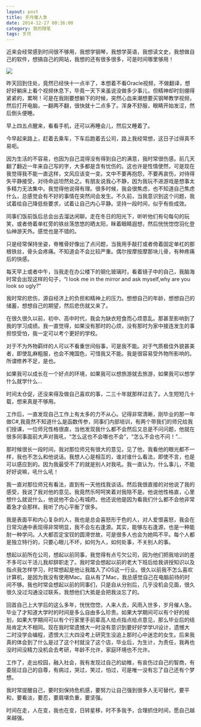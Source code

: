 ```yaml
---
layout: post
title: 岁月催人急
date: 2014-12-27 00:36:00
category: 我的随笔
tags: 岁月
---
```


近来会经常感到时间很不够用，我想学钢琴，我想学英语，我想读文史，我想做自己的软件，想搞自己的网站，我想的还有很多很多，可是时间哪里够用！

![](http://changblogimages.qiniudn.com/2014-12-27-years-of-age-anxious04.jpg)


昨天回到住处，竟然已经快十一点半了，本想着不看Oracle视频，不做翻译，想好好躺床上看个视频休息下，毕竟一天下来虽说没做多少事儿，但精神却时刻绷得紧紧的，累啊！可是在我刚要想躺下的时候，突然心血来潮想要买钢琴教学视频，然后打开电脑，一翻两不翻，很快就十二点多了。浑身不舒服，眼睛开始发涩，然后倒头便睡。

早上四五点醒来，看看手机，还可以再睡会儿，然后又睡着了。

今早起来路上，赶着去乘车，下车后跑着去公司，路上我经常想，这日子过得真不易呃。

因为生活的不容易，也因为自己混得没有得到自己的满意，我时常很伤感。前几天翻了翻近一年来自己写的字，大多都是含有忧伤的。这也许是性情使然，可是现在我觉得我不能一直这样，文风应该变一变。文中不要再抱怨，不要再哀伤，对待得失平静接受，对待命运坦然处之。有朋友说我心不静，因为我玩不进游戏是想事太多精力无法集中。我觉得他说得有理。很多时候，我会很焦虑，也不知道自己焦虑什么，总感觉会有不好的事情在突然间会发生。不久前，当我意识到这个问题，我试着给自己降低些要求，试着让自己内心平静。坚持一段时间，似乎有些成效。

同事们饭前饭后总会出去溜达闲聊。走在冬日的阳光下，听听他们有句每句的玩笑，或者倚着单杠旁的铁丝荡悠悠的晒太阳，眯着眼睛遐想，然后恍恍惚惚羽化登仙神游天外。感觉也是不错的。

只是经常保持坐姿，脊椎骨好像出了点问题，当我用手敲打或者倚着固定单杠的那根铁丝，骨头会疼痛。不知道会不会比较严重。偶尔按摩按摩那块儿骨，有种疼痛后的快感。

每天早上或者中午，当我走在办公楼下的钢化玻璃时，看着镜子中的自己，我脑海时常会出现这样的句子，“I look me in the mirror and ask myself,why are you look so ugly?”

我时常的悲伤，源自经济上的负担和精神上的压力。想想自己的年龄，想想自己的储蓄，想想自己的期望，然后悲伤就又来了。

在很久很久以前，初中、高中时代，我会为缺衣短食而心烦意乱。那甚至影响到了我的学习成绩。我一直觉得，如果没有那时的心烦，没有那时为家中接连发生的事担惊受怕，我一定可以考个更好的学校。

对于不为外物羁绊的人可以不看重世间俗事，可是我不能。对于气质极佳外貌甚美者，即使乱麻粗服，也会不掩国色，可惜我又不能。我是很容易受外物所影响的。所谓修养不足，是也。

如果我可以成长在一个好点的环境，如果我可以想旅游就去旅游，如果我可以想学什么就学什么…

时间太仓促，还没来得及做自己喜欢的事，二三十年就那样过去了。人生短短几十载，想来真是不够用。

工作后，一直发现自己工作上有太多的力不从心。记得非常清晰，刚毕业的那一年做C#,我竟然不知道什么是函数传参，同事们内部培训，有两个带我们的师兄给我们授课，一位师兄性格很直，当他发现我什么都不会然后又总是不问问题，他就在很多同事面前大声对我吼，“怎么这也不会哪也不会”，“怎么不会也不问！”…

那时候很长一段时间，我对那位师兄有很大的意见，见了他，我看他的眼光都不一样，我也不怎么和他说话。我想人心是相互的，谁对谁什么看法，即使不言，也是可以感应到的。因为我最受不了的就是别人对我吼。我一直认为，什么事儿，不能好好说嘛，吼什么吼！

我一直对那位师兄有看法，直到有一天他找我谈话。然后我很直接的对他说了我的感受，我说了我对他的意见。我竟然乐呵呵笑着对我陪不是。他说他性格直，心里想什么就说什么，他说他不会心有城府。他还说他是因为看我们什么都不会他非常着急才会那样。我听了内心平衡了很多。

我是表面平和内心复杂的人，我也是总会喜怒形于色的人，对人爱恨喜怒，我会在日常沟通中表现得非常明显，我不会左右逢源。其实，能够左右逢源，也是一种能耐一种学问。人大都否定宝钗的圆滑世故，可是很多人也会为她鸣不平。每个人都是独立特行的，只要心眼儿不坏，如何为人，如何处事，不关别人的事。

想起以前所在公司，想起以前同事，我觉得有点亏欠公司，因为他们把我培训的差不多可以干活儿我却辞职走了。我时常会想起以前的老大下班后给我讲授知识以及指点我怎样学习，时常想起是他让我踏入了iOS这一行业。很久以前我不怎么喜欢计算机，是因为我没有使用Mac。自从有了Mac，我总感觉自己在电脑前待的时间不够。我也时常会想起以前的同事们，只是自从分别后，几乎没机会见面，很久很久没过沟通没过联系，我想他们大抵是会把我淡忘了的。

回首自己上大学后的这么多年，恍恍惚惚，人来人去，风雨入世多，岁月催人急。毕业了才知道大学时的时间是多么自由多么珍贵。如果大学期间可以有个好的规划，如果大学期间可以有个行家里手前辈高人给点指点给点意见，那么毕业后的结局肯定大不相同。现在我时常遗憾大一时没有意识到要好好学学UI设计，遗憾大二时没学会编程，遗恨大三大四没考上研究生没追上那时心中迷恋的女生。后来我真的体会到了什么是过了这个村就没了这个店，毕业后，为生计，为责任，我再也没时间没精力没机会去考研，年龄不允许，家庭环境也不允许。

工作了，走出校园，融入社会，我有发现过自己的幼稚，有哀伤过自己的智商，有委屈过自己的自尊，有病过，哭过，笑过，怕过，可是唯一没有忘了自己还有个梦想。


我时常提醒自己，要时刻保持危机感，要努力让自己强到很多人无可替代，要平和，要看淡，要忍，要肩堪负重，要坚强。


时间在走，人在变，我也在变，日转星移，时不多我予，合理抓住时间，愿自己越来越强。
